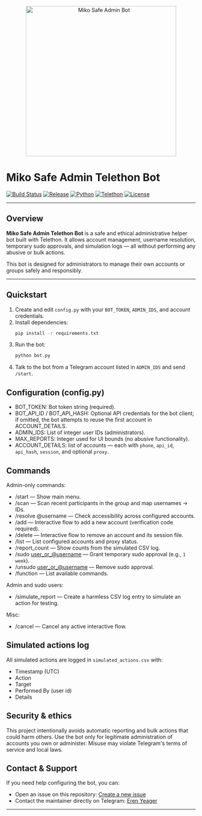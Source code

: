 <p align="center">
  <img src="https://i.ibb.co/392BpmQ0/tmpas8jv23x.jpg" width="400" alt="Miko Safe Admin Bot">
</p>




# Miko Safe Admin Telethon Bot

[![Build Status](https://img.shields.io/badge/build-passing-brightgreen.svg?style=flat)](#)
[![Release](https://img.shields.io/badge/release-v0.1.0-blue.svg?style=flat)](#)
[![Python](https://img.shields.io/badge/python-3.10%2B-blue.svg?logo=python&style=flat)](https://www.python.org/)
[![Telethon](https://img.shields.io/badge/telethon-%3E%3D1.0-orange.svg?style=flat)](https://docs.telethon.dev/)
[![License](https://img.shields.io/badge/license-MIT-green.svg?style=flat)](#)


---

## Overview
**Miko Safe Admin Telethon Bot** is a safe and ethical administrative helper bot built with Telethon. It allows account management, username resolution, temporary sudo approvals, and simulation logs — all without performing any abusive or bulk actions.  

This bot is designed for administrators to manage their own accounts or groups safely and responsibly.

---

## Quickstart

1. Create and edit `config.py` with your `BOT_TOKEN`, `ADMIN_IDS`, and account credentials.
2. Install dependencies:
   ```bash
   pip install -r requirements.txt

3. Run the bot:
   ```bash
   python bot.py
   ```
4. Talk to the bot from a Telegram account listed in `ADMIN_IDS` and send `/start`.

Configuration (config.py)
-------------------------
- BOT_TOKEN: Bot token string (required).
- BOT_API_ID / BOT_API_HASH: Optional API credentials for the bot client; if omitted, the bot attempts to reuse the first account in ACCOUNT_DETAILS.
- ADMIN_IDS: List of integer user IDs (administrators).
- MAX_REPORTS: Integer used for UI bounds (no abusive functionality).
- ACCOUNT_DETAILS: list of accounts — each with `phone`, `api_id`, `api_hash`, `session`, and optional `proxy`.

Commands
--------
Admin-only commands:
- /start — Show main menu.
- /scan — Scan recent participants in the group and map usernames → IDs.
- /resolve @username — Check accessibility across configured accounts.
- /add — Interactive flow to add a new account (verification code required).
- /delete — Interactive flow to remove an account and its session file.
- /list — List configured accounts and proxy status.
- /report_count — Show counts from the simulated CSV log.
- /sudo <user_or_@username> <duration> — Grant temporary sudo approval (e.g., `1 week`).
- /unsudo <user_or_@username> — Remove sudo approval.
- /function — List available commands.

Admin and sudo users:
- /simulate_report <description> — Create a harmless CSV log entry to simulate an action for testing.

Misc:
- /cancel — Cancel any active interactive flow.

Simulated actions log
---------------------
All simulated actions are logged in `simulated_actions.csv` with:
- Timestamp (UTC)
- Action
- Target
- Performed By (user id)
- Details

Security & ethics
-----------------
This project intentionally avoids automatic reporting and bulk actions that could harm others. Use the bot only for legitimate administration of accounts you own or administer. Misuse may violate Telegram's terms of service and local laws.


## Contact & Support
If you need help configuring the bot, you can:  

- Open an issue on this repository: [Create a new issue](https://github.com/TheErenYeagerx/Miko/issues/new)  
- Contact the maintainer directly on Telegram: [Eren Yeager](https://t.me/TheErenYeager)
----